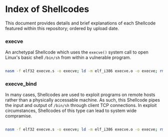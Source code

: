 # Index of Shellcodes

This document provides details and brief explanations of each Shellcode featured within this repository; ordered by upload date.

### execve
An archetypal Shellcode which uses the `execve()` system call to open Linux's basic shell `/bin/sh` from within a vulnerable program.
```bash

nasm -f elf32 execve.s -o execve; ld -m elf_i386 execve.o -o execve; rm execve.o
```

### execve_bind

In many cases, Shellcodes are used to exploit programs on remote hosts rather than a physically accessable machine. As such, this Shellcode pipes the input and output of `/bin/sh` through client TCP connections. In exploit circumstances, Shellcodes of this type can lead to system wide compramise.
```bash

nasm -f elf32 execve.s -o execve; ld -m elf_i386 execve.o -o execve; rm execve.o
```
